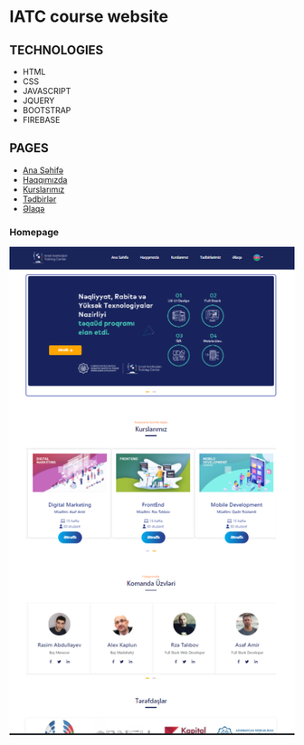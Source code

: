 # IATC course website
## TECHNOLOGIES

- HTML
- CSS
- JAVASCRIPT
- JQUERY
- BOOTSTRAP
- FIREBASE

## PAGES
- [Ana Səhifə](https://semraab.github.io/webCourseWork/index.html)
- [Haqqımızda](https://semraab.github.io/webCourseWork/about.html)
- [Kurslarımız](https://semraab.github.io/webCourseWork/course.html)
- [Tədbirlər](https://semraab.github.io/webCourseWork/event.html)
- [Əlaqə](https://semraab.github.io/webCourseWork/contact.html)
### Homepage
![image](assets/image/homepage.png)


